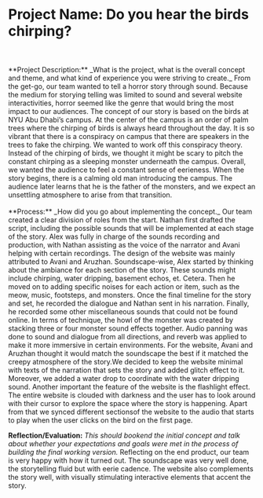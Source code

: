 # Project Name: Do you hear the birds chirping? 
<br>
<br>
**Project Description:** _What is the project, what is the overall concept and theme, and what kind of experience you were striving to create._
From the get-go, our team wanted to tell a horror story through sound. Because the medium for storying telling was limited to sound and several website interactivities, horror seemed like the genre that would bring the most impact to our audiences. 
The concept of our story is based on the birds at NYU Abu Dhabi’s campus. At the center of the campus is an order of palm trees where the chirping of birds is always heard throughout the day. It is so vibrant that there is a conspiracy on campus that there are speakers in the trees to fake the chirping. We wanted to work off this conspiracy theory. Instead of the chirping of birds, we thought it might be scary to pitch the constant chirping as a sleeping monster underneath the campus. 
Overall, we wanted the audience to feel a constant sense of eerieness. When the story begins, there is a calming old man introducing the campus. The audience later learns that he is the father of the monsters, and we expect an unsettling atmosphere to arise from that transition. 
<br>
<br>
**Process:** _How did you go about implementing the concept._
Our team created a clear division of roles from the start. Nathan first drafted the script, including the possible sounds that will be implemented at each stage of the story. Alex was fully in charge of the sounds recording and production, with Nathan assisting as the voice of the narrator and Avani helping with certain recordings. The design of the website was mainly attributed to Avani and Aruzhan. 
Soundscape-wise, Alex started by thinking about the ambiance for each section of the story. These sounds might include chirping, water dripping, basement echos, et. Cetera. Then he moved on to adding specific noises for each action or item, such as the meow, music, footsteps, and monsters. Once the final timeline for the story and set, he recorded the dialogue and Nathan sent in his narration. Finally, he recorded some other miscellaneous sounds that could not be found online. 
In terms of technique, the howl of the monster was created by stacking three or four monster sound effects together. Audio panning was done to sound and dialogue from all directions, and reverb was applied to make it more immersive in certain environments. 
For the website, Avani and Aruzhan thought it would match the soundscape the best if it matched the creepy atmosphere of the story.We decided to keep the website minimal with texts of the narration that sets the story and added glitch effect to it. Moreover, we added a water drop to coordinate with the water dripping sound. Another important the feature of the website is the flashlight effect. The entire website is clouded with darkness and the user has to look around with their cursor to explore the space where the story is happening. Apart from that we synced different sectionsof the website to the audio that starts to play when the user clicks on the bird on the first page.

**Reflection/Evaluation:** _This should bookend the initial concept and talk about whether your expectations and goals were met in the process of building the final working version._
Reflecting on the end product, our team is very happy with how it turned out. The soundscape was very well done, the storytelling fluid but with eerie cadence. The website also complements the story well, with visually stimulating interactive elements that accent the story. 
